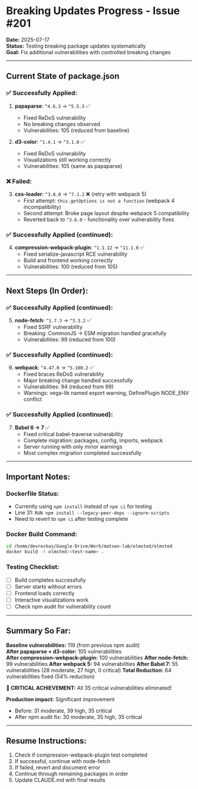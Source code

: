 # Breaking Updates Progress - Issue #201

**Date:** 2025-07-17  
**Status:** Testing breaking package updates systematically  
**Goal:** Fix additional vulnerabilities with controlled breaking changes

---

## Current State of package.json

### ✅ Successfully Applied:
1. **papaparse**: `^4.6.3` → `^5.5.3` ✅
   - Fixed ReDoS vulnerability
   - No breaking changes observed
   - Vulnerabilities: 105 (reduced from baseline)

2. **d3-color**: `^1.4.1` → `^3.1.0` ✅
   - Fixed ReDoS vulnerability
   - Visualizations still working correctly
   - Vulnerabilities: 105 (same as papaparse)

### ❌ Failed:
3. **css-loader**: `^3.6.0` → `^7.1.2` ❌ (retry with webpack 5)
   - First attempt: `this.getOptions is not a function` (webpack 4 incompatibility)
   - Second attempt: Broke page layout despite webpack 5 compatibility
   - Reverted back to `^3.6.0` - functionality over vulnerability fixes

### ✅ Successfully Applied (continued):
4. **compression-webpack-plugin**: `^1.1.12` → `^11.1.0` ✅
   - Fixed serialize-javascript RCE vulnerability
   - Build and frontend working correctly
   - Vulnerabilities: 100 (reduced from 105)

---

## Next Steps (In Order):

### ✅ Successfully Applied (continued):
5. **node-fetch**: `^1.7.3` → `^3.3.2` ✅
   - Fixed SSRF vulnerability
   - Breaking: CommonJS → ESM migration handled gracefully
   - Vulnerabilities: 99 (reduced from 100)

### ✅ Successfully Applied (continued):
6. **webpack**: `^4.47.0` → `^5.100.2` ✅
   - Fixed braces ReDoS vulnerability
   - Major breaking change handled successfully
   - Vulnerabilities: 94 (reduced from 99)
   - Warnings: vega-lib named export warning, DefinePlugin NODE_ENV conflict

### ✅ Successfully Applied (continued):
7. **Babel 6 → 7** ✅
   - Fixed critical babel-traverse vulnerability
   - Complete migration: packages, config, imports, webpack
   - Server running with only minor warnings
   - Most complex migration completed successfully

---

## Important Notes:

### Dockerfile Status:
- Currently using `npm install` instead of `npm ci` for testing
- Line 31: `RUN npm install --legacy-peer-deps --ignore-scripts`
- Need to revert to `npm ci` after testing complete

### Docker Build Command:
```bash
cd /home/devreckas/Google-Drive/Work/matsen-lab/olmsted/olmsted
docker build -t olmsted:<test-name> .
```

### Testing Checklist:
- [ ] Build completes successfully
- [ ] Server starts without errors
- [ ] Frontend loads correctly
- [ ] Interactive visualizations work
- [ ] Check npm audit for vulnerability count

---

## Summary So Far:

**Baseline vulnerabilities:** 119 (from previous npm audit)  
**After papaparse + d3-color:** 105 vulnerabilities  
**After compression-webpack-plugin:** 100 vulnerabilities
**After node-fetch:** 99 vulnerabilities
**After webpack 5:** 94 vulnerabilities
**After Babel 7:** 55 vulnerabilities (28 moderate, 27 high, 0 critical)
**Total Reduction:** 64 vulnerabilities fixed (54% reduction)

**🎉 CRITICAL ACHIEVEMENT:** All 35 critical vulnerabilities eliminated!

**Production impact:** Significant improvement
- Before: 31 moderate, 39 high, 35 critical
- After npm audit fix: 30 moderate, 35 high, 35 critical

---

## Resume Instructions:

1. Check if compression-webpack-plugin test completed
2. If successful, continue with node-fetch
3. If failed, revert and document error
4. Continue through remaining packages in order
5. Update CLAUDE.md with final results